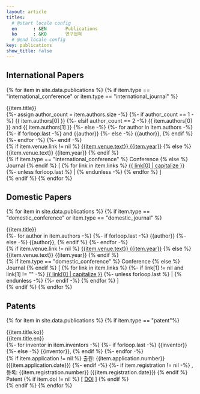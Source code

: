 ```yaml
---
layout: article
titles:
  # @start locale config
  en      : &EN       Publications
  ko      : &KO       연구업적
  # @end locale config
key: publications
show_title: false
---
```


## International Papers

{% for item in site.data.publications %}
{% if item.type == "international_conference" or item.type == "international_journal" %}

<div class="pub_item">
  <div class="pub_title">{{item.title}}</div>
  <div class="pub_authors">
    {%- assign author_count = item.authors.size -%}
    {%- if author_count == 1 -%}
      {{ item.authors[0] }}
    {%- elsif author_count == 2 -%}
      {{ item.authors[0] }} and {{ item.authors[1] }}
    {%- else -%}
      {%- for author in item.authors -%}
        {%- if forloop.last -%} and {{author}} {%- else -%} {{author}}, {% endif %}
      {%- endfor -%}
    {%- endif -%}
  </div>
  <div class="pub_venue">
  {% if item.venue.link != nil %}
  <a href="{{item.venue.link}}">{{item.venue.text}} {{item.year}}</a>
  {% else %}
  <a>{{item.venue.text}} {{item.year}}</a>
  {% endif %}
  </div>
  <div class="pub_links">
  {% if item.type == "international_conference" %}
  <span class="pub_button pub_button-intconf">Conference</span>
  {% else %}
  <span class="pub_button pub_button-intjour">Journal</span>
  {% endif %}
  [ 
  {% for link in item.links %}
    <a href="{{ link[1] }}" target="_blank" rel="noopener noreferrer">{{ link[0] | capitalize }}</a>
    {%- unless forloop.last %} | {% endunless -%}
  {% endfor %}
  ]
  </div>
  <div class="mt-4"></div>
</div>
{% endif %}
{% endfor %}

## Domestic Papers

{% for item in site.data.publications %}
{% if item.type == "domestic_conference" or item.type == "domestic_journal" %}

<div class="pub_item">
  <div class="pub_title">{{item.title}}</div>
  <div class="pub_authors">
    {%- for author in item.authors -%}
      {%- if forloop.last -%} {{author}} {%- else -%} {{author}}, {% endif %}
    {%- endfor -%}
  </div>
  <div class="pub_venue">
  {% if item.venue.link != nil %}
  <a href="{{item.venue.link}}">{{item.venue.text}} {{item.year}}</a>
  {% else %}
  <a>{{item.venue.text}} {{item.year}}</a>
  {% endif %}
  </div>
  <div class="pub_links">
  {% if item.type == "domestic_conference" %}
  <span class="pub_button pub_button-intconf">Conference</span>
  {% else %}
  <span class="pub_button pub_button-intjour">Journal</span>
  {% endif %}
  [
  {% for link in item.links %}
    {%- if link[1] != nil and link[1] != "" -%}
    <a href="{{ link[1] }}" target="_blank" rel="noopener noreferrer">{{ link[0] | capitalize }}</a>
    {%- unless forloop.last %} | {% endunless -%}
    {%- endif -%}
  {% endfor %}
  ]
  </div>
  <div class="mt-4"></div>
</div>
{% endif %}
{% endfor %}


## Patents

{% for item in site.data.publications %}
{% if item.type == "patent"%}
<div class="pub_item">
  <div class="pub_title">{{item.title.ko}}</div>
  <div class="pub_subtitle">{{item.title.en}}</div>
  <div class="pub_authors">
    {%- for inventor in item.inventors -%}
      {%- if forloop.last -%} {{inventor}} {%- else -%} {{inventor}}, {% endif %}
    {%- endfor -%}
  </div>
  <div class="pub_patent_status">
  {% if item.application != nil %}
  <span>출원: {{item.application.number}} ({{item.application.date}})</span>
  {%- endif -%}
  {%- if item.registration != nil -%}
  <span>, 등록: {{item.registration.number}} ({{item.registration.date}})</span>
  {% endif %}
  </div>
  <div class="pub_links">
  <span class="pub_button pub_button-patent">Patent</span>
  {% if item.doi != nil %}
  [
    <a href="{{item.doi}}" target="_blank" rel="noopener noreferrer">DOI</a>
  ]
  {% endif %}
  </div>
  <div class="mt-4"></div>
</div>
{% endif %}
{% endfor %}

